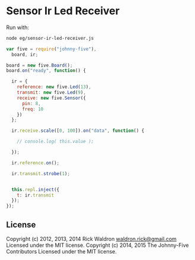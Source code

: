 <!--remove-start-->
# Sensor Ir Led Receiver

Run with:
```bash
node eg/sensor-ir-led-receiver.js
```
<!--remove-end-->

```javascript
var five = require("johnny-five"),
  board, ir;

board = new five.Board();
board.on("ready", function() {

  ir = {
    reference: new five.Led(13),
    transmit: new five.Led(9),
    receive: new five.Sensor({
      pin: 8,
      freq: 10
    })
  };

  ir.receive.scale([0, 100]).on("data", function() {

    // console.log( this.value );

  });

  ir.reference.on();

  ir.transmit.strobe(1);


  this.repl.inject({
    t: ir.transmit
  });
});

```








<!--remove-start-->
## License
Copyright (c) 2012, 2013, 2014 Rick Waldron <waldron.rick@gmail.com>
Licensed under the MIT license.
Copyright (c) 2014, 2015 The Johnny-Five Contributors
Licensed under the MIT license.
<!--remove-end-->
